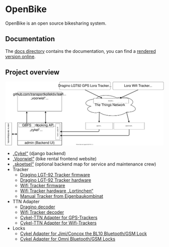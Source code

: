 # OpenBike

OpenBike is an open source bikesharing system.

## Documentation

The [docs directory](https://github.com/transportkollektiv/openbike/tree/master/docs) contains the documentation, you can find a [rendered version online](https://docs.openbike.dev).

## Project overview

![](/img/openbike_structure.svg)

* [„Cykel“](https://github.com/transportkollektiv/cykel) (django backend)
* [„Voorwiel“](https://github.com/transportkollektiv/voorwiel) (bike rental frontend website)
* [„skoetsel“](https://github.com/transportkollektiv/skoetsel) (optional backend map for service and maintenance crew)
* Tracker
	* [Dragino LGT-92 Tracker firmware](https://github.com/dragino/LGT-92_-LoRa_GPS_Tracker/)
	* [Dragino LGT-92 Tracker hardware](https://github.com/dragino/Lora/tree/master/LGT-92)
	* [Wifi Tracker firmware](https://github.com/transportkollektiv/lora-wifi-location-tracker)
	* [Wifi Tracker hardware „Lortinchen“](https://github.com/transportkollektiv/lora-wifi-location-tracker/tree/master/hardware)
	* [Manual Tracker from Eigenbaukombinat](https://github.com/Eigenbaukombinat/cykel-manual-tracker)
* TTN Adapter
	* [Dragino decoder](https://github.com/transportkollektiv/tracker-ttn-decoders/blob/master/lgt92-1.5.1.js)
	* [Wifi Tracker decoder](https://github.com/transportkollektiv/lora-wifi-location-tracker/blob/master/ttn-decoder-script.js)
	* [Cykel-TTN Adapter for GPS-Trackers](https://github.com/transportkollektiv/cykel-ttn)
	* [Cykel-TTN Adapter for Wifi-Trackers](https://github.com/transportkollektiv/cykel-ttn-wifi)
* Locks
	* [Cykel Adapter for Jimi/Concox the BL10 Bluetooth/GSM Lock](https://github.com/transportkollektiv/cykel-lock-bl10)
	* [Cykel Adapter for Omni Bluetooth/GSM Locks](https://github.com/transportkollektiv/cykel-lock-omni)
